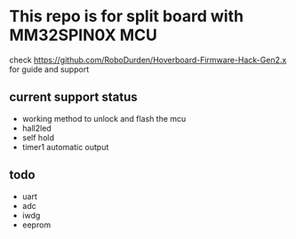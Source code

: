 # This repo is for split board with MM32SPIN0X MCU

 check https://github.com/RoboDurden/Hoverboard-Firmware-Hack-Gen2.x for guide and support

## current support status

* working method to unlock and flash the mcu
* hall2led
* self hold
* timer1 automatic output

## todo

* uart
* adc
* iwdg
* eeprom
